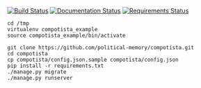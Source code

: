 [![Build Status](https://travis-ci.org/political-memory/compotista.svg?branch=travis)](https://travis-ci.org/political-memory/compotista)
[![Documentation Status](https://readthedocs.org/projects/compotista/badge/?version=latest)](http://compotista.readthedocs.org/en/latest/?badge=latest)
[![Requirements Status](https://requires.io/github/political-memory/compotista/requirements.svg?branch=master)](https://requires.io/github/political-memory/compotista/requirements/?branch=master)
```
cd /tmp
virtualenv compotista_example
source compotista_example/bin/activate

git clone https://github.com/political-memory/compotista.git
cd compotista
cp compotista/config.json.sample compotista/config.json
pip install -r requirements.txt
./manage.py migrate
./manage.py runserver
```

